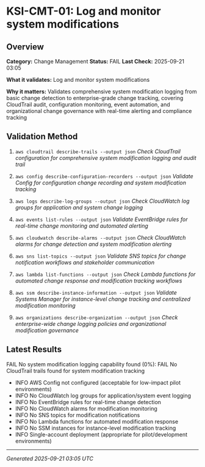 # KSI-CMT-01: Log and monitor system modifications

## Overview

**Category:** Change Management
**Status:** FAIL
**Last Check:** 2025-09-21 03:05

**What it validates:** Log and monitor system modifications

**Why it matters:** Validates comprehensive system modification logging from basic change detection to enterprise-grade change tracking, covering CloudTrail audit, configuration monitoring, event automation, and organizational change governance with real-time alerting and compliance tracking

## Validation Method

1. `aws cloudtrail describe-trails --output json`
   *Check CloudTrail configuration for comprehensive system modification logging and audit trail*

2. `aws config describe-configuration-recorders --output json`
   *Validate Config for configuration change recording and system modification tracking*

3. `aws logs describe-log-groups --output json`
   *Check CloudWatch log groups for application and system change logging*

4. `aws events list-rules --output json`
   *Validate EventBridge rules for real-time change monitoring and automated alerting*

5. `aws cloudwatch describe-alarms --output json`
   *Check CloudWatch alarms for change detection and system modification alerting*

6. `aws sns list-topics --output json`
   *Validate SNS topics for change notification workflows and stakeholder communication*

7. `aws lambda list-functions --output json`
   *Check Lambda functions for automated change response and modification tracking workflows*

8. `aws ssm describe-instance-information --output json`
   *Validate Systems Manager for instance-level change tracking and centralized modification monitoring*

9. `aws organizations describe-organization --output json`
   *Check enterprise-wide change logging policies and organizational modification governance*

## Latest Results

FAIL No system modification logging capability found (0%): FAIL No CloudTrail trails found for system modification tracking
- INFO AWS Config not configured (acceptable for low-impact pilot environments)
- INFO No CloudWatch log groups for application/system event logging
- INFO No EventBridge rules for real-time change detection
- INFO No CloudWatch alarms for modification monitoring
- INFO No SNS topics for modification notifications
- INFO No Lambda functions for automated modification response
- INFO No SSM instances for instance-level modification tracking
- INFO Single-account deployment (appropriate for pilot/development environments)

---
*Generated 2025-09-21 03:05 UTC*